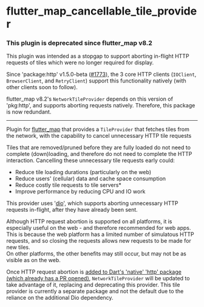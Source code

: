 # flutter_map_cancellable_tile_provider

### This plugin is deprecated since flutter_map v8.2

This plugin was intended as a stopgap to support aborting in-flight HTTP requests of tiles which were no longer required for display.

Since 'package:http' v1.5.0-beta ([#1773](https://github.com/dart-lang/http/pull/1773)), the 3 core HTTP clients (`IOClient`, `BrowserClient`, and `RetryClient`) support this functionality natively (with other clients soon to follow).

flutter_map v8.2's `NetworkTileProvider` depends on this version of 'pkg:http', and supports aborting requests natively. Therefore, this package
is now redundant.

---

Plugin for [flutter_map](https://github.com/fleaflet/flutter_map) that provides a `TileProvider` that fetches tiles from the network, with the capability to cancel unnecessary HTTP tile requests

Tiles that are removed/pruned before they are fully loaded do not need to complete (down)loading, and therefore do not need to complete the HTTP interaction. Cancelling these unnecessary tile requests early could:

- Reduce tile loading durations (particularly on the web)
- Reduce users' (cellular) data and cache space consumption
- Reduce costly tile requests to tile servers*
- Improve performance by reducing CPU and IO work

This provider uses '[dio](https://pub.dev/packages/dio)', which supports aborting unnecessary HTTP requests in-flight, after they have already been sent.

Although HTTP request abortion is supported on all platforms, it is especially useful on the web - and therefore recommended for web apps. This is because the web platform has a limited number of simulatous HTTP requests, and so closing the requests allows new requests to be made for new tiles.  
On other platforms, the other benefits may still occur, but may not be as visible as on the web.

Once HTTP request abortion is [added to Dart's 'native' 'http' package (which already has a PR opened)](https://github.com/dart-lang/http/issues/424), `NetworkTileProvider` will be updated to take advantage of it, replacing and deprecating this provider. This tile provider is currently a separate package and not the default due to the reliance on the additional Dio dependency.
